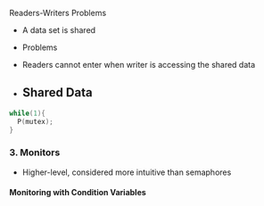 Readers-Writers Problems
- A data set is shared
- Problems
- Readers cannot enter when writer is accessing the shared data

- Shared Data
  - 
``` C
while(1){
  P(mutex);
}
```

### 3. Monitors
- Higher-level, considered more intuitive than semaphores

#### Monitoring with Condition Variables
